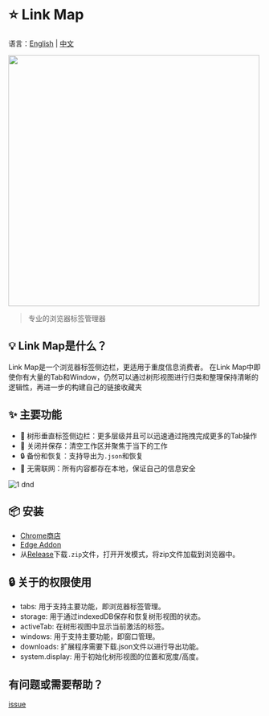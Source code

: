 # ⭐️ Link Map

语言：[English](https://github.com/GarinZ/link-map/blob/release/README.md) | [中文](https://github.com/GarinZ/link-map/blob/release/README_zh.md)

<img src="https://user-images.githubusercontent.com/7566103/226504871-4b8feefa-9cd0-48e1-bf70-e20e866b3ed4.png" width="500">

> 专业的浏览器标签管理器

## 💡 Link Map是什么？
Link Map是一个浏览器标签侧边栏，更适用于重度信息消费者。
在Link Map中即使你有大量的Tab和Window，仍然可以通过树形视图进行归类和整理保持清晰的逻辑性，再进一步的构建自己的链接收藏夹

## ✨ 主要功能
- 🌲 树形垂直标签侧边栏：更多层级并且可以迅速通过拖拽完成更多的Tab操作
- 💾 关闭并保存：清空工作区并聚焦于当下的工作
- 🔒 备份和恢复：支持导出为`.json`和恢复
- 📶 无需联网：所有内容都存在本地，保证自己的信息安全

![1  dnd](https://user-images.githubusercontent.com/7566103/226508940-040c6557-28a9-4bee-94ae-0869a7d18695.gif)

## 📦 安装
- [Chrome商店](https://chrome.google.com/webstore/detail/link-map/jappgmhllahigjolfpgbjdfhciabdnde)
- [Edge Addon](https://microsoftedge.microsoft.com/addons/detail/link-map/penpmngcolockpbmeeafkmbefjijbaej)
- 从[Release](https://github.com/GarinZ/link-map/releases)下载`.zip`文件，打开开发模式，将zip文件加载到浏览器中。

## 🔒 关于的权限使用
- tabs: 用于支持主要功能，即浏览器标签管理。
- storage: 用于通过indexedDB保存和恢复树形视图的状态。
- activeTab: 在树形视图中显示当前激活的标签。
- windows: 用于支持主要功能，即窗口管理。
- downloads: 扩展程序需要下载.json文件以进行导出功能。
- system.display: 用于初始化树形视图的位置和宽度/高度。

## 有问题或需要帮助？
[issue](https://github.com/GarinZ/link-map/issues)
